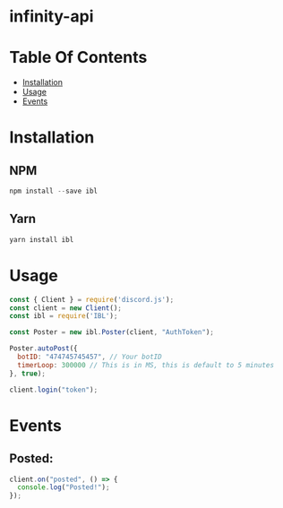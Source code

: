# infinity-api

# Table Of Contents
- [Installation](#installation)
- [Usage](#usage)
- [Events](#events)


# Installation

## NPM
```js
npm install --save ibl
```

## Yarn
```js
yarn install ibl
```

# Usage

```js
const { Client } = require('discord.js');
const client = new Client();
const ibl = require('IBL');

const Poster = new ibl.Poster(client, "AuthToken");

Poster.autoPost({
  botID: "474745745457", // Your botID
  timerLoop: 300000 // This is in MS, this is default to 5 minutes
}, true);

client.login("token");
```

# Events

## Posted:

```js
client.on("posted", () => {
  console.log("Posted!");
});
```
